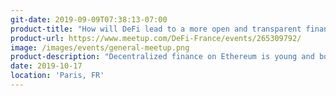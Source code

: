 ```yaml
---
git-date: 2019-09-09T07:38:13-07:00
product-title: "How will DeFi lead to a more open and transparent financial system"
product-url: https://www.meetup.com/DeFi-France/events/265309792/
image: /images/events/general-meetup.png
product-description: "Decentralized finance on Ethereum is young and bold! 2 years old and growing faster than ever! For this first DeFi France meetup, we'll have an overview of the main DeFi - with a special focus on rDAI. We’ll wrap up with a Q&A session - we’ll do our best to cover up all the topics you’ll bring up. Oh and while wrapping up... pizzas & beers will be on their way 😎"  
date: 2019-10-17
location: 'Paris, FR'
---
```

